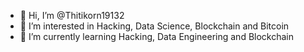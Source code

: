 - 👋 Hi, I’m @Thitikorn19132
- 👀 I’m interested in Hacking, Data Science, Blockchain and Bitcoin
- 🌱 I’m currently learning Hacking, Data Engineering and Blockchain

<!---
Thitikorn19132/Thitikorn19132 is a ✨ special ✨ repository because its `README.md` (this file) appears on your GitHub profile.
You can click the Preview link to take a look at your changes.
--->
